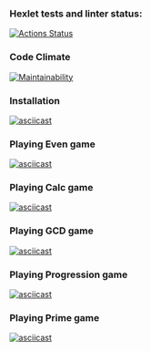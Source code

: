 ### Hexlet tests and linter status:
[![Actions Status](https://github.com/faciledictu/frontend-project-lvl1/workflows/hexlet-check/badge.svg)](https://github.com/faciledictu/frontend-project-lvl1/actions)

### Code Climate
[![Maintainability](https://api.codeclimate.com/v1/badges/4d9a59dba2e77295783e/maintainability)](https://codeclimate.com/github/faciledictu/frontend-project-lvl1/maintainability)

### Installation
[![asciicast](https://asciinema.org/a/500856.svg)](https://asciinema.org/a/500856)

### Playing Even game
[![asciicast](https://asciinema.org/a/500864.svg)](https://asciinema.org/a/500864)

### Playing Calc game
[![asciicast](https://asciinema.org/a/501039.svg)](https://asciinema.org/a/501039)

### Playing GCD game
[![asciicast](https://asciinema.org/a/501121.svg)](https://asciinema.org/a/501121)

### Playing Progression game
[![asciicast](https://asciinema.org/a/501139.svg)](https://asciinema.org/a/501139)

### Playing Prime game
[![asciicast](https://asciinema.org/a/501151.svg)](https://asciinema.org/a/501151)

